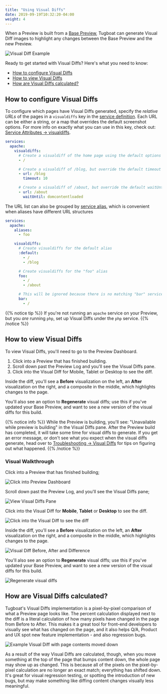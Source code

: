```yaml
---
title: "Using Visual Diffs"
date: 2019-09-19T10:32:20-04:00
weight: 4
---
```


When a Preview is built from a
[Base Preview](/building-a-preview/work-with-base-previews/set-a-base-preview/),
Tugboat can generate Visual Diff images to highlight any changes between the
Base Preview and the new Preview.

![Visual Diff Example](/_images/visualdiff.png)

Ready to get started with Visual Diffs? Here's what you need to know:

- [How to configure Visual Diffs](#how-to-configure-visual-diffs)
- [How to view Visual Diffs](#how-to-view-visual-diffs)
- [How are Visual Diffs calculated?](#how-are-visual-diffs-calculated)

## How to configure Visual Diffs

To configure which pages have Visual Diffs generated, specify the _relative
URLs_ of the pages in a `visualdiffs` key in the
[service definition](/setting-up-services/). Each URL can be either a string, or
a map that overrides the default screenshot options. For more info on exactly
what you can use in this key, check out:
[Service Attributes -> visualdiffs](/setting-up-services/reference/service-attributes/#visualdiffs).

```yaml
services:
  apache:
    visualdiffs:
      # Create a visualdiff of the home page using the default options
      - /

      # Create a visualdiff of /blog, but override the default timeout option
      - url: /blog
        timeout: 10

      # Create a visualdiff of /about, but override the default waitUntil option
      - url: /about
        waitUntil: domcontentloaded
```

The URL list can also be grouped by
[service alias](/setting-up-services/reference/service-attributes/#aliases),
which is convenient when aliases have different URL structures

```yaml
services:
  apache:
    aliases:
      - foo

    visualdiffs:
      # Create visualdiffs for the default alias
      :default:
        - /
        - /blog

      # Create visualdiffs for the "foo" alias
      foo:
        - /
        - /about

      # This will be ignored because there is no matching "bar" service alias
      bar:
        - /
```

{{% notice tip %}} If you're not running an `apache` service on your Preview,
but you _are_ running `php`, set up Visual Diffs under the `php` service.
{{% /notice %}}

## How to view Visual Diffs

To view Visual Diffs, you'll need to go to the Preview Dashboard.

1. Click into a Preview that has finished building.
2. Scroll down past the Preview Log and you'll see the Visual Diffs pane.
3. Click into the Visual Diff for Mobile, Tablet or Desktop to see the diff.

Inside the diff, you'll see a **Before** visualization on the left, an **After**
visualization on the right, and a composite in the middle, which highlights
changes to the page.

You'll also see an option to **Regenerate** visual diffs; use this if you've
updated your Base Preview, and want to see a new version of the visual diffs for
this build.

{{% notice info %}} While the Preview is building, you'll see: "Unavailable
while preview is building" in the Visual Diffs pane. After the Preview build has
completed, it will take some time for visual diffs to generate. If you get an
error message, or don't see what you expect when the visual diffs generate, head
over to
[Troubleshooting -> Visual Diffs](/troubleshooting/preview-built-problem/#troubleshooting-visual-diffs)
for tips on figuring out what happened. {{% /notice %}}

### Visual Walkthrough

Click into a Preview that has finished building;

![Click into Preview Dashboard](/_images/visual-diffs-click-into-preview.png)

Scroll down past the Preview Log, and you'll see the Visual Diffs pane;

![View Visual Diffs Pane](/_images/visual-diffs-scroll-to-view-visual-diffs.png)

Click into the Visual Diff for **Mobile**, **Tablet** or **Desktop** to see the
diff.

![Click into the Visual Diff to see the diff](/_images/visual-diffs-click-into-mobile-to-view-diff.png)

Inside the diff, you'll see a **Before** visualization on the left, an **After**
visualization on the right, and a composite in the middle, which highlights
changes to the page.

![Visual Diff Before, After and Difference](/_images/visual-diffs-before-after-example.png)

You'll also see an option to **Regenerate** visual diffs; use this if you've
updated your Base Preview, and want to see a new version of the visual diffs for
this build.

![Regenerate visual diffs](/_images/visual-diffs-regenerate.png)

## How are Visual Diffs calculated?

Tugboat's Visual Diffs implementation is a pixel-by-pixel comparison of what a
Preview page looks like. The percent calculation displayed next to the diff is a
literal calculation of how many pixels have changed in the page from Before to
After. This makes it a great tool for front-end developers to visually see what
has changed on the page, and it also helps Q/A, Product and UX spot new feature
implementation - and also regression bugs.

![Example Visual Diff with page contents moved down](/_images/visual-diffs-page-contents-moved-down.png)

As a result of the way Visual Diffs are calculated, though, when you move
something at the top of the page that bumps content down, the whole page may
show up as changed. This is because all of the pixels on the pixel-by-pixel
calculation are no longer an exact match; everything has shifted down. It's
great for visual regression testing, or spotting the introduction of new bugs,
but may make something like diffing content changes visually less meaningful.
